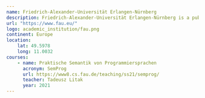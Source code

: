 ```yaml
---
name: Friedrich-Alexander-Universität Erlangen-Nürnberg
description: Friedrich-Alexander-Universität Erlangen-Nürnberg is a public research university in Erlangen and Nuremberg, Germany. It is one of the largest universities in Bavaria and offers a wide range of academic programs across sciences, humanities, and social sciences.
url: "https://www.fau.eu/"
logo: academic_institution/fau.png
continent: Europe
location:
    lat: 49.5978
    long: 11.0032
courses:
    - name: Praktische Semantik von Programmiersprachen
      acronym: SemProg
      url: https://www8.cs.fau.de/teaching/ss21/semprog/
      teacher: Tadeusz Litak
      year: 2021
---
```

